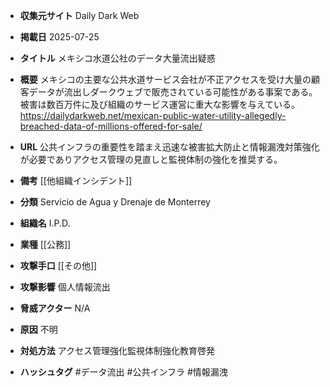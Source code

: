 - **収集元サイト**
Daily Dark Web

- **掲載日**
2025-07-25

- **タイトル**
メキシコ水道公社のデータ大量流出疑惑

- **概要**
メキシコの主要な公共水道サービス会社が不正アクセスを受け大量の顧客データが流出しダークウェブで販売されている可能性がある事案である。被害は数百万件に及び組織のサービス運営に重大な影響を与えている。https://dailydarkweb.net/mexican-public-water-utility-allegedly-breached-data-of-millions-offered-for-sale/

- **URL**
公共インフラの重要性を踏まえ迅速な被害拡大防止と情報漏洩対策強化が必要でありアクセス管理の見直しと監視体制の強化を推奨する。

- **備考**
[[他組織インシデント]]

- **分類**
Servicio de Agua y Drenaje de Monterrey

- **組織名**
I.P.D.

- **業種**
[[公務]]

- **攻撃手口**
[[その他]]

- **攻撃影響**
個人情報流出

- **脅威アクター**
N/A

- **原因**
不明

- **対処方法**
アクセス管理強化監視体制強化教育啓発

- **ハッシュタグ**
#データ流出 #公共インフラ #情報漏洩
